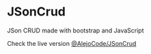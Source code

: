 
# JSonCrud



JSon CRUD made with bootstrap and JavaScript


Check the live version [@AlejoCode/JSonCrud](https://alejocode.github.io/JSonCrud/)
